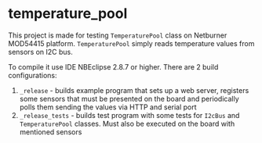 # temperature_pool

This project is made for testing `TemperaturePool` class on Netburner MOD54415 platform. `TemperaturePool` simply reads temperature values from sensors on I2C bus.

To compile it use IDE NBEclipse 2.8.7 or higher. There are 2 build configurations:

1. `_release` - builds example program that sets up a web server, registers some sensors that must be presented on the board and periodically polls them sending the values via HTTP and serial port
2. `_release_tests` - builds test program with some tests for `I2cBus` and `TemperaturePool` classes. Must also be executed on the board with mentioned sensors